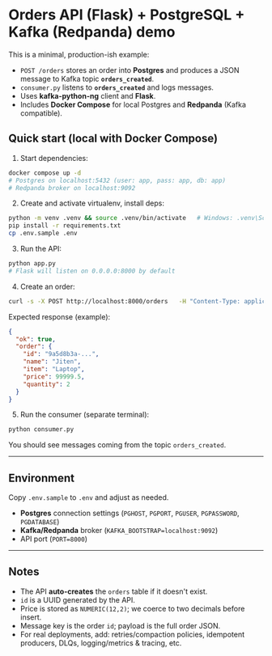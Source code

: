 
# Orders API (Flask) + PostgreSQL + Kafka (Redpanda) demo

This is a minimal, production-ish example:
- `POST /orders` stores an order into **Postgres** and produces a JSON message to Kafka topic **`orders_created`**.
- `consumer.py` listens to **`orders_created`** and logs messages.
- Uses **kafka-python-ng** client and **Flask**.
- Includes **Docker Compose** for local Postgres and **Redpanda** (Kafka compatible).

## Quick start (local with Docker Compose)

1) Start dependencies:
```bash
docker compose up -d
# Postgres on localhost:5432 (user: app, pass: app, db: app)
# Redpanda broker on localhost:9092
```

2) Create and activate virtualenv, install deps:
```bash
python -m venv .venv && source .venv/bin/activate   # Windows: .venv\Scripts\Activate.ps1
pip install -r requirements.txt
cp .env.sample .env
```

3) Run the API:
```bash
python app.py
# Flask will listen on 0.0.0.0:8000 by default
```

4) Create an order:
```bash
curl -s -X POST http://localhost:8000/orders   -H "Content-Type: application/json"   -d '{"name":"Jiten","item":"Laptop","price":99999.50,"quantity":2}' | jq
```

Expected response (example):
```json
{
  "ok": true,
  "order": {
    "id": "9a5d8b3a-...",
    "name": "Jiten",
    "item": "Laptop",
    "price": 99999.5,
    "quantity": 2
  }
}
```

5) Run the consumer (separate terminal):
```bash
python consumer.py
```

You should see messages coming from the topic `orders_created`.

---

## Environment

Copy `.env.sample` to `.env` and adjust as needed.

- **Postgres** connection settings (`PGHOST`, `PGPORT`, `PGUSER`, `PGPASSWORD`, `PGDATABASE`)
- **Kafka/Redpanda** broker (`KAFKA_BOOTSTRAP=localhost:9092`)
- API port (`PORT=8000`)

---

## Notes

- The API **auto-creates** the `orders` table if it doesn't exist.
- `id` is a UUID generated by the API.
- Price is stored as `NUMERIC(12,2)`; we coerce to two decimals before insert.
- Message key is the order `id`; payload is the full order JSON.
- For real deployments, add: retries/compaction policies, idempotent producers, DLQs, logging/metrics & tracing, etc.
